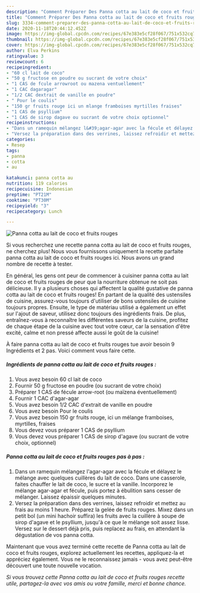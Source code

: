 ```yaml
---
description: "Comment Préparer Des Panna cotta au lait de coco et fruits rouges"
title: "Comment Préparer Des Panna cotta au lait de coco et fruits rouges"
slug: 3334-comment-preparer-des-panna-cotta-au-lait-de-coco-et-fruits-rouges
date: 2020-11-18T20:44:12.452Z
image: https://img-global.cpcdn.com/recipes/67e383e5cf28f067/751x532cq70/panna-cotta-au-lait-de-coco-et-fruits-rouges-photo-principale-de-la-recette.jpg
thumbnail: https://img-global.cpcdn.com/recipes/67e383e5cf28f067/751x532cq70/panna-cotta-au-lait-de-coco-et-fruits-rouges-photo-principale-de-la-recette.jpg
cover: https://img-global.cpcdn.com/recipes/67e383e5cf28f067/751x532cq70/panna-cotta-au-lait-de-coco-et-fruits-rouges-photo-principale-de-la-recette.jpg
author: Elva Perkins
ratingvalue: 3
reviewcount: 6
recipeingredient:
- "60 cl lait de coco"
- "50 g fructose en poudre ou sucrant de votre choix"
- "1 CAS de fcule arrowroot ou mazena ventuellement"
- "1 CAC dagaragar"
- "1/2 CAC dextrait de vanille en poudre"
- " Pour le coulis"
- "150 gr fruits rouge ici un mlange framboises myrtilles fraises"
- "1 CAS de psyllium"
- "1 CAS de sirop dagave ou sucrant de votre choix optionnel"
recipeinstructions:
- "Dans un ramequin mélangez l&#39;agar-agar avec la fécule et délayez le mélange avec quelques cuillères du lait de coco. Dans une casserole, faites chauffer le lait de coco, le sucre et la vanille. Incorporez le mélange agar-agar et fécule, puis portez à ébulition sans cesser de mélanger. Laissez épaissir quelques minutes."
- "Versez la préparation dans des verrines, laissez refroidir et mettez au frais au moins 1 heure. Préparez la gelée de fruits rouges. Mixez dans un petit bol (un mini hachoir suffira) les fruits avec la cuillère à soupe de sirop d&#39;agave et le psyllium, jusqu&#39;à ce que le mélange soit assez lisse. Versez sur le dessert déjà pris, puis replacez au frais, en attendant la dégustation de vos panna cotta."
categories:
- Resep
tags:
- panna
- cotta
- au

katakunci: panna cotta au 
nutrition: 119 calories
recipecuisine: Indonesian
preptime: "PT21M"
cooktime: "PT30M"
recipeyield: "3"
recipecategory: Lunch

---
```



![Panna cotta au lait de coco et fruits rouges](https://img-global.cpcdn.com/recipes/67e383e5cf28f067/751x532cq70/panna-cotta-au-lait-de-coco-et-fruits-rouges-photo-principale-de-la-recette.jpg)

Si vous recherchez une recette panna cotta au lait de coco et fruits rouges, ne cherchez plus! Nous vous fournissons uniquement la recette parfaite panna cotta au lait de coco et fruits rouges ici. Nous avons un grand nombre de recette à tester.

En général, les gens ont peur de commencer à cuisiner panna cotta au lait de coco et fruits rouges de peur que la nourriture obtenue ne soit pas délicieuse. Il y a plusieurs choses qui affectent la qualité gustative de panna cotta au lait de coco et fruits rouges! En partant de la qualité des ustensiles de cuisine, assurez-vous toujours d'utiliser de bons ustensiles de cuisine toujours propres. Ensuite, le type de matériau utilisé a également un effet sur l'ajout de saveur, utilisez donc toujours des ingrédients frais. De plus, entraînez-vous à reconnaître les différentes saveurs de la cuisine, profitez de chaque étape de la cuisine avec tout votre cœur, car la sensation d'être excité, calme et non pressé affecte aussi le goût de la cuisine!

<!--inarticleads1-->

À faire panna cotta au lait de coco et fruits rouges tue avoir besoin 9 Ingrédients et 2 pas. Voici comment vous faire cette.

##### Ingrédients de panna cotta au lait de coco et fruits rouges :

1. Vous avez besoin 60 cl lait de coco
1. Fournir 50 g fructose en poudre (ou sucrant de votre choix)
1. Préparer 1 CAS de fécule arrow-root (ou maïzena éventuellement)
1. Fournir 1 CAC d&#39;agar-agar
1. Vous avez besoin 1/2 CAC d&#39;extrait de vanille en poudre
1. Vous avez besoin  Pour le coulis
1. Vous avez besoin 150 gr fruits rouge, ici un mélange framboises, myrtilles, fraises
1. Vous devez vous préparer 1 CAS de psyllium
1. Vous devez vous préparer 1 CAS de sirop d&#39;agave (ou sucrant de votre choix, optionnel)




<!--inarticleads2-->

##### Panna cotta au lait de coco et fruits rouges pas à pas :

1. Dans un ramequin mélangez l&#39;agar-agar avec la fécule et délayez le mélange avec quelques cuillères du lait de coco. Dans une casserole, faites chauffer le lait de coco, le sucre et la vanille. Incorporez le mélange agar-agar et fécule, puis portez à ébulition sans cesser de mélanger. Laissez épaissir quelques minutes.
1. Versez la préparation dans des verrines, laissez refroidir et mettez au frais au moins 1 heure. Préparez la gelée de fruits rouges. Mixez dans un petit bol (un mini hachoir suffira) les fruits avec la cuillère à soupe de sirop d&#39;agave et le psyllium, jusqu&#39;à ce que le mélange soit assez lisse. Versez sur le dessert déjà pris, puis replacez au frais, en attendant la dégustation de vos panna cotta.




<!--inarticleads1-->

<p>
Maintenant que vous avez terminé cette recette de Panna cotta au lait de coco et fruits rouges, explorez actuellement les recettes, appliquez-la et appréciez également. Vous ne le reconnaissez jamais - vous avez peut-être découvert une toute nouvelle vocation.
</p>

<p>
<i>Si vous trouvez cette Panna cotta au lait de coco et fruits rouges recette utile, partagez-la avec vos amis ou votre famille, merci et bonne chance.</i>
</p>
